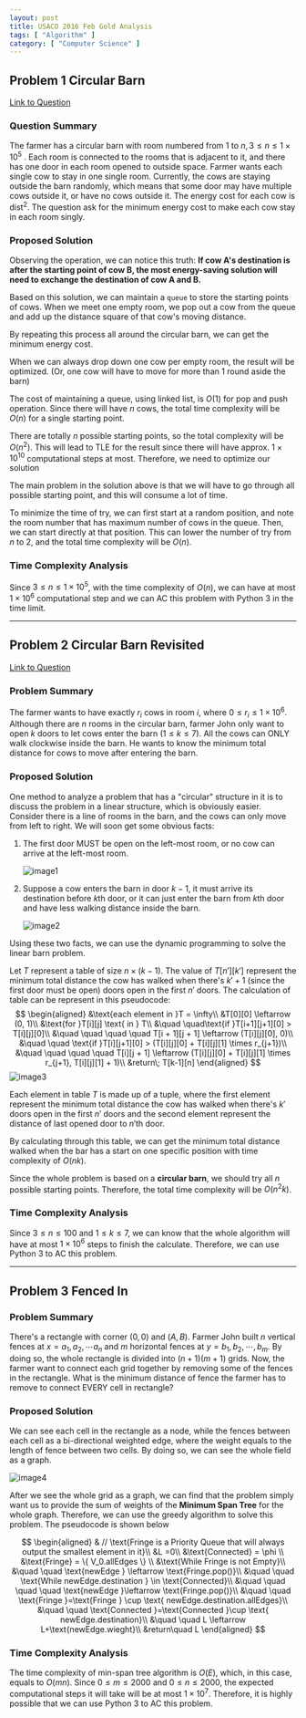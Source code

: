 ```yaml
---
layout: post
title: USACO 2016 Feb Gold Analysis
tags: [ "Algorithm" ]
category: [ "Computer Science" ]
---
```


## Problem 1 Circular Barn

[Link to Question](http://usaco.org/index.php?page=viewproblem2&cpid=621)

### Question Summary

The farmer has a circular barn with room numbered from 1 to $n, 3\leq n\leq 1\times 10^5$ . Each room is connected to the rooms that is adjacent to it, and there has one door in each room opened to outside space. Farmer wants each single cow to stay in one single room. Currently, the cows are staying outside the barn randomly, which means that some door may have multiple cows outside it, or have no cows outside it. The energy cost for each cow is $\text{dist}^2$. The question ask for the minimum energy cost to make each cow stay in each room singly.

### Proposed Solution

Observing the operation, we can notice this truth: **If cow A's destination is after the starting point of cow B, the most energy-saving solution will need to exchange the destination of cow A and B.**

Based on this solution, we can maintain a `queue` to store the starting points of cows. When we meet one empty room, we pop out a cow from the queue and add up the distance square of that cow's moving distance.

By repeating this process all around the circular barn, we can get the minimum energy cost.

When we can always drop down one cow per empty room, the result will be optimized. (Or, one cow will have to move for more than 1 round aside the barn)

The cost of maintaining a queue, using linked list, is $O(1)$ for pop and push operation. Since there will have $n$ cows, the total time complexity will be $O(n)$ for a single starting point.

There are totally $n$ possible starting points, so the total complexity will be $O(n^2)$. This will lead to TLE for the result since there will have approx.  $1\times 10^{10}$ computational steps at most. Therefore, we need to optimize our solution

The main problem in the solution above is that we will have to go through all possible starting point, and this will consume a lot of time.

To minimize the time of try, we can first start at a random position, and note the room number that has maximum number of cows in the queue. Then, we can start directly at that position. This can lower the number of try from $n$ to 2, and the total time complexity will be $O(n)$.

### Time Complexity Analysis

Since $3\leq n\leq 1\times 10^5$, with the time complexity of $O(n)$, we can have at most $1\times 10^6$ computational step and we can AC this problem with Python 3 in the time limit.

---

## Problem 2 Circular Barn Revisited

[Link to Question](http://usaco.org/index.php?page=viewproblem2&cpid=622)

### Problem Summary

The farmer wants to have exactly $r_i$ cows in room $i$, where $0\leq r_i \leq 1\times 10^6$. Although there are $n$ rooms in the circular barn, farmer John only want to open $k$ doors to let cows enter the barn ($1\leq k \leq 7$). All the cows can  ONLY walk clockwise inside the barn. He wants to know the minimum total distance for cows to move after entering the barn.

### Proposed Solution

One method to analyze a problem that has a "circular" structure in it is to discuss the problem in a linear structure, which is obviously easier. Consider there is a line of rooms in the barn, and the cows can only move from left to right. We will soon get some obvious facts:

1. The first door MUST be open on the left-most room, or no cow can arrive at the left-most room.

   ![image1](https://markchenyutian.github.io/Markchen_Blog/Asset/USACO_2016_Feb_2_2.jpg)

2. Suppose a cow enters the barn in door $k-1$, it must arrive its destination before $k$th door, or it can just enter the barn from $k$th door and have less walking distance inside the barn.

   ![image2](https://markchenyutian.github.io/Markchen_Blog/Asset/USACO_2016_Feb_2_1.jpg)

Using these two facts, we can use the dynamic programming to solve the linear barn problem.

Let $T$ represent a table of size $n\times (k-1)$.  The value of $T[n'][k']$ represent the minimum total distance the cow has walked when there's $k'+1$ (since the first door must be open) doors open in the first $n'$ doors. The calculation of table can be represent in this pseudocode:
$$
\begin{aligned}
&\text{each element in }T = \infty\\
&T[0][0] \leftarrow (0, 1)\\
&\text{for }T[i][j] \text{ in } T\\
&\quad \quad\text{if }T[i+1][j+1][0] > T[i][j][0]\\
&\quad \quad \quad \quad T[i + 1][j + 1] \leftarrow (T[i][j][0], 0)\\
&\quad \quad \text{if }T[i][j+1][0] > (T[i][j][0] + T[i][j][1] \times r_{j+1})\\
&\quad \quad \quad \quad T[i][j + 1] \leftarrow (T[i][j][0] + T[i][j][1] \times r_{j+1}, T[i][j][1] + 1)\\
&return\; T[k-1][n]
\end{aligned}
$$
![image3](https://markchenyutian.github.io/Markchen_Blog/Asset/USACO_2016_Feb_2_3.jpg)

Each element in table $T$ is made up of a tuple, where the first element represent the minimum total distance the cow has walked when there's $k'$ doors open in the first $n'$ doors and the second element represent the distance of last opened door to  $n'$th door.

By calculating through this table, we can get the minimum total distance walked when the bar has a start on one specific position with time complexity of $O(nk)$.

Since the whole problem is based on a **circular barn**, we should try all $n$ possible starting points. Therefore, the total time complexity will be $O(n^2k)$.

### Time Complexity Analysis

Since $3\leq n\leq 100$ and $1\leq k \leq 7$, we can know that the whole algorithm will have at most $1\times 10^6$ steps to finish the calculate. Therefore, we can use Python 3 to AC this problem.

---

## Problem 3 Fenced In

### Problem Summary

There's a rectangle with corner $(0,0)$ and $(A, B)$. Farmer John built $n$ vertical fences at $x = a_1, a_2, \cdots a_n$ and $m$ horizontal fences at $y = b_1, b_2, \cdots, b_m$. By doing so, the whole rectangle is divided into $(n + 1)(m + 1)$ grids. Now, the farmer want to connect each grid together by removing some of the fences in the rectangle. What is the minimum distance of fence the farmer has to remove to connect EVERY cell in rectangle?

### Proposed Solution

We can see each cell in the rectangle as a node, while the fences between each cell as a bi-directional weighted edge, where the weight equals to the length of fence between two cells. By doing so, we can see the whole field as a graph.

![image4](https://markchenyutian.github.io/Markchen_Blog/Asset/USACO_2016_Feb_3_1.jpg)

After we see the whole grid as a graph, we can find that the problem simply want us to provide the sum of weights of the **Minimum Span Tree** for the whole graph. Therefore, we can use the greedy algorithm to solve this problem. The pseudocode is shown below

$$
\begin{aligned}
& // \text{Fringe is a Priority Queue that will always output the smallest element in it}\\
&L =0\\
&\text{Connected} = \phi \\
&\text{Fringe} = \{ V_0.allEdges \} \\
&\text{While Fringe is not Empty}\\
&\quad \quad \text{newEdge } \leftarrow \text{Fringe.pop()}\\
&\quad \quad \text{While newEdge.destination } \in \text{Connected}\\
&\quad \quad \quad \quad \text{newEdge }\leftarrow \text{Fringe.pop()}\\
&\quad \quad \text{Fringe }=\text{Fringe } \cup \text{ newEdge.destination.allEdges}\\
&\quad \quad \text{Connected }=\text{Connected }\cup \text{ newEdge.destination}\\
&\quad \quad L \leftarrow L+\text{newEdge.wieght}\\
&return\quad L
\end{aligned}
$$

### Time Complexity Analysis

The time complexity of min-span tree algorithm is $O(E)$, which, in this case, equals to $O(mn)$. Since $0\leq m\leq 2000$ and $0\leq n\leq 2000$, the expected computational steps it will take will be at most $1\times 10^7$. Therefore, it is highly possible that we can use Python 3 to AC this problem.
